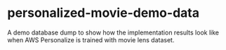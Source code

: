 # personalized-movie-demo-data
A demo database dump to show how the implementation results look like when AWS Personalize is trained with movie lens dataset.
